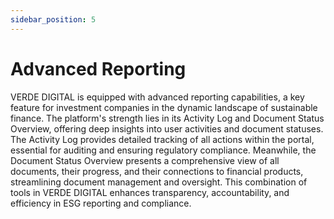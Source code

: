 ```yaml
---
sidebar_position: 5
---
```


# Advanced Reporting

VERDE DIGITAL is equipped with advanced reporting capabilities, a key feature for investment companies in the dynamic landscape of sustainable finance. The platform's strength lies in its Activity Log and Document Status Overview, offering deep insights into user activities and document statuses. The Activity Log provides detailed tracking of all actions within the portal, essential for auditing and ensuring regulatory compliance. Meanwhile, the Document Status Overview presents a comprehensive view of all documents, their progress, and their connections to financial products, streamlining document management and oversight. This combination of tools in VERDE DIGITAL enhances transparency, accountability, and efficiency in ESG reporting and compliance.
